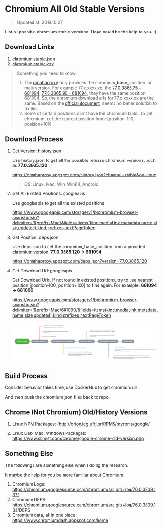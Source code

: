 Chromium All Old Stable Versions
====================

> Updated at: 2019.10.27

List all possible chromium stable versions. Hope could be the help to you. :)

## Download Links

1. [chromium.stable.json](https://raw.githubusercontent.com/Bugazelle/chromium-all-old-stable-versions/master/chromium.stable.json)
2. [chromium.stable.csv](https://raw.githubusercontent.com/Bugazelle/chromium-all-old-stable-versions/master/chromium.stable.csv)

> Something you need to know: 
> 1. The [omahaproxy](https://omahaproxy.appspot.com/) only provides the chromium_**base**_position for main version. 
>    For example 77.x.xxxx.xx, the [77.0.3865.75 - 681094](https://omahaproxy.appspot.com/deps.json?version=77.0.3865.90), [77.0.3865.90 - 681094](https://omahaproxy.appspot.com/deps.json?version=77.0.3865.90), they have the same position 681094.
>    So, the chromium download urls for 77.x.xxxx.xx are the same.
>    Based on the [official document](https://www.chromium.org/getting-involved/download-chromium), seems no better solution to fix this.
> 2. Some of certain positions don't have the chromium build. To get chromium, get the nearest position from: [position-100, position+100]

## Download Process

1. Get Version: history.json

   Use history.json to get all the possible release chromium versions, such as **77.0.3865.120**

   https://omahaproxy.appspot.com/history.json?channel=stable&os=linux

   > OS: Linux, Mac, Win, Win64, Android
   
2. Get All Existed Positions: googleapis

   Use googleapis to get all the existed positions
   
   https://www.googleapis.com/storage/v1/b/chromium-browser-snapshots/o?delimiter=/&prefix=Mac/&fields=items(kind,mediaLink,metadata,name,size,updated),kind,prefixes,nextPageToken

3. Get Position: deps.json

   Use deps.json to get the chromium_base_position from a provided chromium version: **77.0.3865.120 -> 681094**

   https://omahaproxy.appspot.com/deps.json?version=77.0.3865.120

4. Get Download Url: googleapis

   Get Download Urls. If not found in existed positions, try to use nearest position [position-100, position+100] to find again.
   For example: **681094 -> 681090**

   https://www.googleapis.com/storage/v1/b/chromium-browser-snapshots/o?delimiter=/&prefix=Mac/681090/&fields=items(kind,mediaLink,metadata,name,size,updated),kind,prefixes,nextPageToken

   ![DownloadProcess](src/DownloadProcess.png)

## Build Process

Consider behavior takes time, use DockerHub to get chromium url.

And then push the chromium json files back to repo.

## Chrome (Not Chromium) Old/History Versions

1. Linux NPM Packages: (http://orion.lcg.ufrj.br/RPMS/myrpms/google/

2. Linux Deb, Mac, Windows Packages: https://www.slimjet.com/chrome/google-chrome-old-version.php

## Something Else

The followings are something else when I doing the research.

It maybe the help for you be more familiar about Chromium.

1. Chromium Logs: https://chromium.googlesource.com/chromium/src.git/+log/76.0.3809.132/
2. Chromium DEPS: https://chromium.googlesource.com/chromium/src.git/+log/76.0.3809.132/DEPS
3. Chromium data, all in one place: https://www.chromiumdash.appspot.com/home
